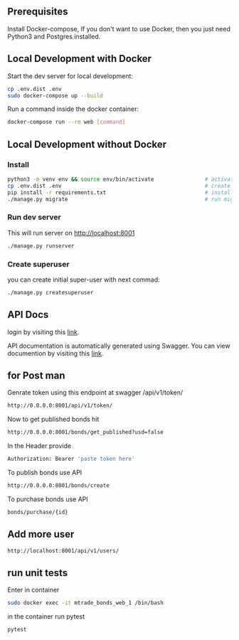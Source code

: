 ## Prerequisites

Install Docker-compose, If you don't want to use Docker, then you just need Python3 and Postgres installed.

## Local Development with Docker

Start the dev server for local development:

```bash
cp .env.dist .env
sudo docker-compose up --build
```

Run a command inside the docker container:

```bash
docker-compose run --rm web [command]
```

## Local Development without Docker

### Install

```bash
python3 -m venv env && source env/bin/activate                # activate venv
cp .env.dist .env                                             # create .env file and fill-in DB info
pip install -r requirements.txt                               # install py requirements
./manage.py migrate                                           # run migrations
```

### Run dev server

This will run server on [http://localhost:8001](http://localhost:8001)

```bash
./manage.py runserver
```

### Create superuser

you can create initial super-user with next commad:

```bash
./manage.py createsuperuser
```

## API Docs
login by visiting this [link](http://localhost:8001). 

API documentation is automatically generated using Swagger. You can view documention by visiting this [link](http://localhost:8001/docs).


## for Post man
Genrate token using this endpoint at swagger
/api/v1/token/
```bash
http://0.0.0.0:8001/api/v1/token/
```

Now to get published bonds hit 

```bash
http://0.0.0.0:8001/bonds/get_published?usd=false
```
In the Header provide 
```bash
Authorization: Bearer 'paste token here'
```

To publish bonds use API

```bash
http://0.0.0.0:8001/bonds/create
```

To purchase bonds use API

```bash
bonds/purchase/{id}
```

## Add more user

```bash
http://localhost:8001/api/v1/users/
```
## run unit tests
Enter in container 
```bash
sudo docker exec -it mtrade_bonds_web_1 /bin/bash

```

in the container run pytest

```bash
pytest
```
